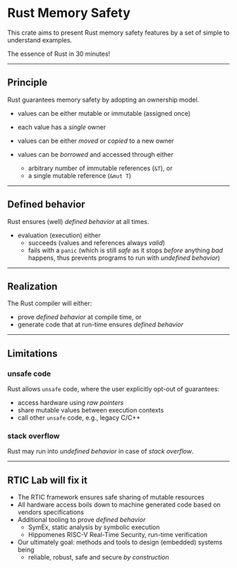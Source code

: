 # Rust Memory Safety

This crate aims to present Rust memory safety features by a set of simple to understand examples.

The essence of Rust in 30 minutes!

---

## Principle

Rust guarantees memory safety by adopting an ownership model.

- values can be either mutable or immutable (assigned once)
- each value has a _single_ owner
- values can be either _moved_ or _copied_ to a new owner

- values can be _borrowed_ and accessed through either
  - arbitrary number of immutable references (`&T`), or
  - a single mutable reference (`&mut T`)

---

## Defined behavior

Rust ensures (well) _defined behavior_ at all times.

- evaluation (execution) either
  - succeeds (values and references always _valid_)
  - fails with a `panic` (which is still _safe_ as it stops _before_ anything _bad_ happens, thus prevents programs to run with _undefined behavior_)

---

## Realization

The Rust compiler will either:

- prove _defined behavior_ at compile time, or
- generate code that at run-time ensures _defined behavior_

---

## Limitations

### unsafe code

Rust allows `unsafe` code, where the user explicitly opt-out of guarantees:

- access hardware using _raw pointers_
- share mutable values between execution contexts
- call other `unsafe` code, e.g., legacy C/C++

### stack overflow

Rust may run into _undefined behavior_ in case of _stack overflow_.

---

## RTIC Lab will fix it

- The RTIC framework ensures safe sharing of mutable resources
- All hardware access boils down to machine generated code based on vendors specifications
- Additional tooling to prove _defined behavior_
  - SymEx, static analysis by symbolic execution
  - Hippomenes RISC-V Real-Time Security, run-time verification
- Our ultimately goal: methods and tools to design (embedded) systems being
  - reliable, robust, safe and secure _by construction_
